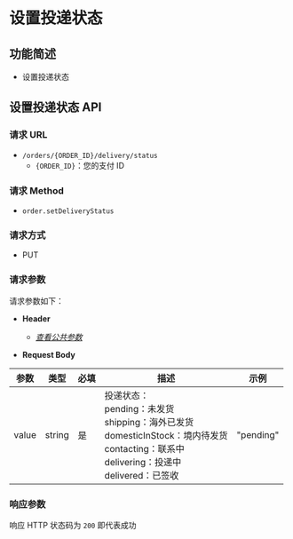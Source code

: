 # 设置投递状态

## 功能简述

- 设置投递状态

## 设置投递状态 API

### 请求 URL

- `/orders/{ORDER_ID}/delivery/status`
  - `{ORDER_ID}`：您的支付 ID

### 请求 Method

- `order.setDeliveryStatus`

### 请求方式

- PUT

### 请求参数

请求参数如下：

- **Header**

  - [_查看公共参数_](/zh/payinApi/callMethod/callMethod#公共参数)

- **Request Body**

| **参数** | **类型** | **必填** | **描述**                                                                                                                                                          | **示例**  |
| -------- | -------- | -------- | ----------------------------------------------------------------------------------------------------------------------------------------------------------------- | --------- |
| value    | string   | 是       | 投递状态： <br> pending：未发货 <br> shipping：海外已发货 <br> domesticInStock：境内待发货 <br> contacting：联系中 <br> delivering：投递中 <br> delivered：已签收 | "pending" |

### 响应参数

响应 HTTP 状态码为 `200` 即代表成功